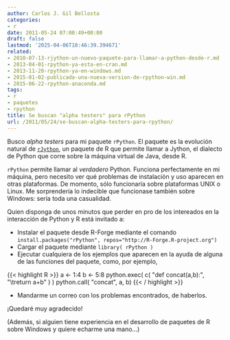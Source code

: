```yaml
---
author: Carlos J. Gil Bellosta
categories:
- r
date: 2011-05-24 07:00:49+00:00
draft: false
lastmod: '2025-04-06T18:46:39.394671'
related:
- 2010-07-13-rjython-un-nuevo-paquete-para-llamar-a-python-desde-r.md
- 2013-04-01-rpython-ya-esta-en-cran.md
- 2013-11-20-rpython-ya-en-windows.md
- 2015-01-02-publicada-una-nueva-version-de-rpython-win.md
- 2015-06-22-rpython-anaconda.md
tags:
- r
- paquetes
- rpython
title: Se buscan "alpha testers" para rPython
url: /2011/05/24/se-buscan-alpha-testers-para-rpython/
---
```


Busco _alpha testers_ para mi paquete `rPython`. El paquete es la evolución natural de [`rJython`](http://cran.r-project.org/web/packages/rJython/index.html), un paquete de R que permite llamar a Jython, el dialecto de Python que corre sobre la máquina virtual de Java, desde R.

`rPython` permite llamar al _verdadero_ Python. Funciona perfectamente en mi máquina, pero necesito ver qué problemas de instalación y uso aparecen en otras plataformas. De momento, sólo funcionaría sobre plataformas UNIX o Linux. Me sorprendería lo indecible que funcionase también sobre Windows: sería toda una casualidad.

Quien disponga de unos minutos que perder en pro de los intereados en la interacción de Python y R está invitado a:


* Instalar el paquete desde R-Forge mediante el comando `install.packages("rPython", repos="http://R-Forge.R-project.org")`
* Cargar el paquete mediante `library( rPython )`
* Ejecutar cualquiera de los ejemplos que aparecen en la ayuda de alguna de las funciones del paquete, como, por ejemplo,








{{< highlight R >}}
a <- 1:4
b <- 5:8
python.exec( c( "def concat(a,b):", "\treturn a+b" ) )
python.call( "concat", a, b)
{{< / highlight >}}










* Mandarme un correo con los problemas encontrados, de haberlos.

¡Quedaré muy agradecido!

(Además, si alguien tiene experiencia en el desarrollo de paquetes de R sobre Windows y quiere echarme una mano...)